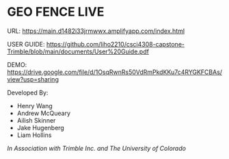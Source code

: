 # GEO FENCE LIVE

URL: https://main.d1482i33jrmwwx.amplifyapp.com/index.html

USER GUIDE: https://github.com/liho2210/csci4308-capstone-Trimble/blob/main/documents/User%20Guide.pdf

DEMO: https://drive.google.com/file/d/1OsqRwnRs50VdRmPkdKKu7c4RYGKFCBAs/view?usp=sharing

Developed By:
- Henry Wang
- Andrew McQueary
- Ailish Skinner
- Jake Hugenberg
- Liam Hollins


*In Association with Trimble Inc. and The University of Colorado*
